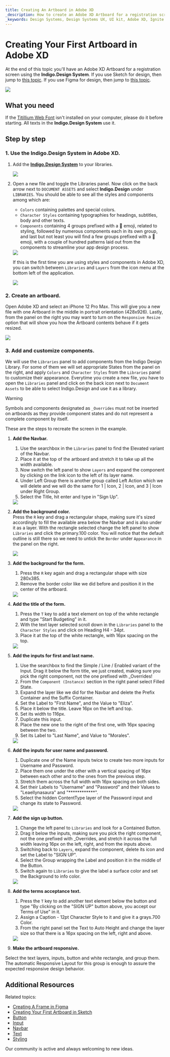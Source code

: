 ```yaml
---
title: Creating An Artboard in Adobe XD
_description: How to create an Adobe XD Artboard for a registration screen using Indigo Design Libraries.
_keywords: Design Systems, Design Systems UX, UI kit, Adobe XD, Ignite UI for Angular, Adobe XD to Angular, Angular, Angular Design System, Export code from Adobe XD, Design Kits for Angular, Adobe XD HTML, Adobe XD to HTML, Adobe XD UI kits
---
```


# Creating Your First Artboard in Adobe XD

At the end of this topic you'll have an Adobe XD Artboard for a registration screen using the **Indigo.Design System**. If you use Sketch for design, then jump to [this topic](creating-artboard-sketch.md). If you use Figma for design, then jump to [this topic](creating-a-frame-in-figma.md).

<div class="divider--half"></div>
<img class="responsive-img" src="images/getting-startedxd7.png" srcset="images/getting-startedxd7@2x.png 2x" />
<div class="divider--half"></div>
<div class="divider--half"></div>
<div class="divider--half"></div>
<div class="divider--half"></div>
<div class="divider--half"></div>

## What you need

If the [Titillium Web Font][1] isn't installed on your computer, please do it before starting. All texts in the **Indigo.Design System** use it.

## Step by step

### 1. Use the **Indigo.Design System** in Adobe XD.

1.  Аdd the [**Indigo.Design System**](https://shared-assets.adobe.com/link/c1a672c5-49e6-4df1-4d32-1c37fa234f1e) to your libraries.

    <div class="divider--half"></div>
    <img class="responsive-img" src="images/Creating_An_Artboard_XD.png" srcset="images/Creating_An_Artboard_XD@2x.png 2x" />
    <div class="divider--half"></div>
    <div class="divider--half"></div>
    <div class="divider--half"></div>
    <div class="divider--half"></div>
    <div class="divider--half"></div>

2.  Open a new file and toggle the Libraries panel. Now click on the back arrow next to `DOCUMENT ASSETS` and select **Indigo.Design** under `LIBRARIES`. You should be able to see all the styles and components among which are:

     - `Colors` containing palettes and special colors.
     - `Character Styles` containing typographies for headings, subtitles, body and other texts.
     - `Components` containing 4 groups prefixed with a 🎨 emoji, related to styling, followed by numerous components each in its own group, and last but not least you will find a few groups prefixed with a 🌆 emoji, with a couple of hundred patterns laid out from the components to streamline your app design process.

    <div class="divider--half"></div>
    <img class="responsive-img" src="images/Creating_An_Artboard_XD2.png" srcset="images/Creating_An_Artboard_XD2@2x.png 2x" />
    <div class="divider--half"></div>
    <div class="divider--half"></div>
    <div class="divider--half"></div>
    <div class="divider--half"></div>
    <div class="divider--half"></div>

    If this is the first time you are using styles and components in Adobe XD, you can switch between `Libraries` and `Layers` from the icon menu at the bottom left of the application.

    <img class="responsive-img" src="images/Creating_An_Artboard_XD1.png" srcset="images/Creating_An_Artboard_XD1@2x.png 2x" />

### 2. Create an artboard.

Open Adobe XD and select an iPhone 12 Pro Max. This will give you a new file with one Artboard in the middle in portrait orientation (428x926). Lastly, from the panel on the right you may want to turn on the `Responsive Resize` option that will show you how the Artboard contents behave if it gets resized.

  <div class="divider--half"></div>
  <img class="responsive-img" src="images/getting-started-xd-artboard.png" srcset="images/getting-started-xd-artboard@2x.png 2x" />
  <div class="divider--half"></div>
  <div class="divider--half"></div>
  <div class="divider--half"></div>
  <div class="divider--half"></div>
  <div class="divider--half"></div>

### 3. Add and customize components.

We will use the `Libraries` panel to add components from the Indigo Design Library. For some of them we will set appropriate States from the panel on the right, and apply `Colors` and `Character Styles` from the `Libraries` panel to customize their appearance. Everytime you create a new file, you have to open the `Libraries` panel and click on the back icon next to `Document Assets` to be able to select Indigo.Design and use it as a library.

> [!WARNING]
> Symbols and components designated as `_Overrides` must not be inserted on artboards as they provide component states and do not represent a complete component by itself.

These are the steps to recreate the screen in the example.

1.  **Add the Navbar.**

    1.  Use the searchbox in the `Libraries` panel to find the Elevated variant of the Navbar.
    2.  Place it at the top of the artboard and stretch it to take up all the width available.
    3.  Now switch the left panel to show `Layers` and expand the component by clicking on the link icon to the left of its layer name.
    4.  Under Left Group there is another group called Left Action which we will delete and we will do the same for 1 | Icon, 2 | Icon, and 3 | Icon under Right Group.
    5.  Select the Title, hit enter and type in "Sign Up".

    <div class="divider--half"></div>
    <img class="responsive-img" src="images/getting-startedxd0.png" srcset="images/getting-startedxd0@2x.png 2x" />
    <div class="divider--half"></div>
    <div class="divider--half"></div>
    <div class="divider--half"></div>
    <div class="divider--half"></div>
    <div class="divider--half"></div>

2.  **Add the background color.**  
     Press the `R` key and drag а rectangular shape, making sure it's sized accordingly to fill the available area below the Navbar and is also under it as a layer. With the rectangle selected change the left panel to show `Libraries` and click the primary.100 color. You will notice that the default outline is still there so we need to untick the `Border` under `Appearance` in the panel on the right.

    <div class="divider--half"></div>
    <img class="responsive-img" src="images/getting-startedxd1.png" srcset="images/getting-startedxd1@2x.png 2x" />
    <div class="divider--half"></div>
    <div class="divider--half"></div>
    <div class="divider--half"></div>
    <div class="divider--half"></div>
    <div class="divider--half"></div>

3.  **Add the background for the form.**

    1.  Press the `R` key again and drag а rectangular shape with size 280x385.
    2.  Remove the border color like we did before and position it in the center of the artboard.

    <div class="divider--half"></div>
    <img class="responsive-img" src="images/getting-startedxd2.png" srcset="images/getting-startedxd2@2x.png 2x" />
    <div class="divider--half"></div>
    <div class="divider--half"></div>
    <div class="divider--half"></div>
    <div class="divider--half"></div>
    <div class="divider--half"></div>

4.  **Add the title of the form.**

    1.  Press the `T` key to add a text element on top of the white rectangle and type "Start Budgeting" in it.
    2.  With the text layer selected scroll down in the `Libraries` panel to the `Character Styles` and click on Heading H4 - 34pt.
    3.  Place it at the top of the white rectangle, with 16px spacing on the top.

    <div class="divider--half"></div>
    <img class="responsive-img" src="images/getting-startedxd3.png" srcset="images/getting-startedxd3@2x.png 2x" />
    <div class="divider--half"></div>
    <div class="divider--half"></div>
    <div class="divider--half"></div>
    <div class="divider--half"></div>
    <div class="divider--half"></div>

5.  **Add the inputs for first and last name.**

    1.  Use the searchbox to find the Simple / Line / Enabled variant of the Input. Drag it below the form title, we just created, making sure you pick the right component, not the one prefixed with _Overrides!
    2.  From the `Component (Instance)` section in the right panel select Filled State.
    3.  Expand the layer like we did for the Navbar and delete the Prefix Container and the Suffix Container.
    4.  Set the Label to "First Name", and the Value to "Eliza".
    5.  Place it below the title. Leave 16px on the left and top.
    6.  Set its width to 116px.
    7.  Duplicate this input.
    8.  Place the new one to the right of the first one, with 16px spacing between the two.
    9.  Set its Label to "Last Name", and Value to "Morales".

    <div class="divider--half"></div>
    <img class="responsive-img" src="images/getting-startedxd4.png" srcset="images/getting-startedxd4@2x.png 2x" />
    <div class="divider--half"></div>
    <div class="divider--half"></div>
    <div class="divider--half"></div>
    <div class="divider--half"></div>
    <div class="divider--half"></div>

6.  **Add the inputs for user name and password.**

    1.  Duplicate one of the Name inputs twice to create two more inputs for Username and Password.
    2.  Place them one under the other with a vertical spacing of 16px between each other and to the ones from the previous step.
    3.  Stretch them across the full width with 16px spacing on both sides.
    4.  Set their Labels to "Username" and "Password" and their Values to "Leaellynasaura" and "\*\*\*\*\*\*\*\*\*\*\*\*".
    5.  Select the hidden ContentType layer of the Password input and change its state to Password.

    <div class="divider--half"></div>
    <img class="responsive-img" src="images/getting-startedxd5.png" srcset="images/getting-startedxd5@2x.png 2x" />
    <div class="divider--half"></div>
    <div class="divider--half"></div>
    <div class="divider--half"></div>
    <div class="divider--half"></div>
    <div class="divider--half"></div>

7.  **Add the sign up button.**

    1.  Change the left panel to `Libraries` and look for a Contained Button.
    2.  Drag it below the inputs, making sure you pick the right component, not the one prefixed with _Overrides, and stretch it across the full width leaving 16px on the left, right, and from the inputs above.
    3.  Switching back to `Layers`, expand the component, delete its icon and set the Label to "SIGN UP".
    4.  Select the Group wrapping the Label and position it in the middle of the Button.
    5.  Switch again to `Libraries` to give the label a surface color and set the Background to info color.

    <div class="divider--half"></div>
    <img class="responsive-img" src="images/getting-startedxd6.png" srcset="images/getting-startedxd6@2x.png 2x" />
    <div class="divider--half"></div>
    <div class="divider--half"></div>
    <div class="divider--half"></div>
    <div class="divider--half"></div>
    <div class="divider--half"></div>

8.  **Add the terms acceptance text.**

    1.  Press the `T` key to add another text element below the button and type "By clicking on the "SIGN UP" button above, you accept our Terms of Use" in it.
    2.  Assign a Caption - 12pt Character Style to it and give it a grays.700 Color.
    3.  From the right panel set the Text to Auto Height and change the layer size so that there is a 16px spacing on the left, right and above.

    <div class="divider--half"></div>
    <img class="responsive-img" src="images/getting-startedxd7.png" srcset="images/getting-startedxd7@2x.png 2x" />
    <div class="divider--half"></div>
    <div class="divider--half"></div>
    <div class="divider--half"></div>
    <div class="divider--half"></div>
    <div class="divider--half"></div>

9.  **Make the artboard responsive.**

Select the text layers, inputs, button and white rectangle, and group them. The automatic Responsive Layout for this group is enough to assure the expected responsive design behavior. 

## Additional Resources

Related topics:

- [Creating A Frame in Figma](creating-a-frame-in-figma.md)
- [Creating Your First Artboard in Sketch](creating-artboard-sketch.md)
- [Button](components/button.md)
- [Input](components/input.md)
- [Navbar](components/navbar.md)
- [Text](components/text.md)
- [Styling](style/styling-overview.md)
  <div class="divider--half"></div>

Our community is active and always welcoming to new ideas.



[1]: https://fonts.google.com/specimen/Titillium+Web
